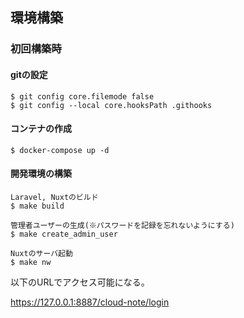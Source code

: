## 環境構築

### 初回構築時

#### gitの設定

```
$ git config core.filemode false
$ git config --local core.hooksPath .githooks
```

#### コンテナの作成

```
$ docker-compose up -d
```

#### 開発環境の構築

```
Laravel, Nuxtのビルド
$ make build

管理者ユーザーの生成(※パスワードを記録を忘れないようにする)
$ make create_admin_user

Nuxtのサーバ起動
$ make nw
```

以下のURLでアクセス可能になる。

https://127.0.0.1:8887/cloud-note/login
